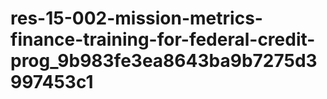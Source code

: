 # res-15-002-mission-metrics-finance-training-for-federal-credit-prog_9b983fe3ea8643ba9b7275d3997453c1